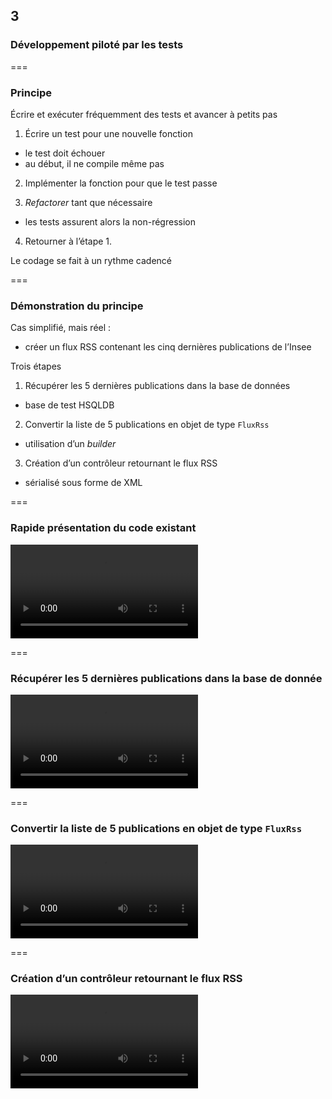 <!-- .slide: data-background-image="images/swcraftmanship.jpg" data-background-size="100%" class="chapter" -->
## 3
### Développement piloté par les tests

===

<!-- .slide: class="slide" -->
### Principe 

Écrire et exécuter fréquemment des tests et avancer à petits pas

 1. Écrire un test pour une nouvelle fonction
  - le test doit échouer
  - au début, il ne compile même pas
 
 2. Implémenter la fonction pour que le test passe
 
 3. _Refactorer_ tant que nécessaire
  - les tests assurent alors la non-régression
  
 4. Retourner à l’étape 1.

Le codage se fait à un rythme cadencé

===

<!-- .slide: class="slide" -->
### Démonstration du principe
 
Cas simplifié, mais réel :

 - créer un flux RSS contenant les cinq dernières publications de l’Insee

Trois étapes

 1. Récupérer les 5 dernières publications dans la base de données
  - base de test HSQLDB
 
 2. Convertir la liste de 5 publications en objet de type `FluxRss`
  - utilisation d’un _builder_
  
 3. Création d’un contrôleur retournant le flux RSS
  - sérialisé sous forme de XML

===

<!-- .slide: class="slide" -->
### Rapide présentation du code existant 

<video controls src="mp4/tdd-0.mp4"></video>

===

<!-- .slide: class="slide" -->
### Récupérer les 5 dernières publications dans la base de donnée

<video controls src="mp4/tdd-1.mp4"></video>

===

<!-- .slide: class="slide" -->
### Convertir la liste de 5 publications en objet de type `FluxRss`

<video controls src="mp4/tdd-2.mp4"></video>

===

<!-- .slide: class="slide" -->
### Création d’un contrôleur retournant le flux RSS

<video controls src="mp4/tdd-3.mp4"></video>


